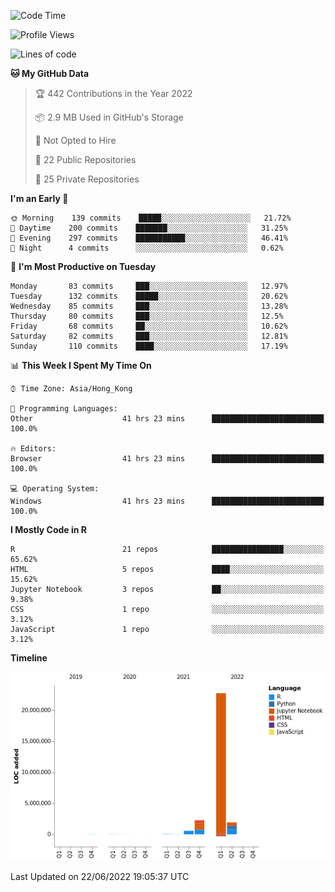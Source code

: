 

<!--**wt12318/wt12318** is a ✨ _special_ ✨ repository because its `README.md` (this file) appears on your GitHub profile.-->

<!--START_SECTION:waka-->
![Code Time](http://img.shields.io/badge/Code%20Time-362%20hrs%2048%20mins-blue)

![Profile Views](http://img.shields.io/badge/Profile%20Views-0-blue)

![Lines of code](https://img.shields.io/badge/From%20Hello%20World%20I%27ve%20Written-27%20Million%20lines%20of%20code-blue)

**🐱 My GitHub Data** 

> 🏆 442 Contributions in the Year 2022
 > 
> 📦 2.9 MB Used in GitHub's Storage 
 > 
> 🚫 Not Opted to Hire
 > 
> 📜 22 Public Repositories 
 > 
> 🔑 25 Private Repositories  
 > 
**I'm an Early 🐤** 

```text
🌞 Morning    139 commits    █████░░░░░░░░░░░░░░░░░░░░   21.72% 
🌆 Daytime    200 commits    ███████░░░░░░░░░░░░░░░░░░   31.25% 
🌃 Evening    297 commits    ███████████░░░░░░░░░░░░░░   46.41% 
🌙 Night      4 commits      ░░░░░░░░░░░░░░░░░░░░░░░░░   0.62%

```
📅 **I'm Most Productive on Tuesday** 

```text
Monday       83 commits     ███░░░░░░░░░░░░░░░░░░░░░░   12.97% 
Tuesday      132 commits    █████░░░░░░░░░░░░░░░░░░░░   20.62% 
Wednesday    85 commits     ███░░░░░░░░░░░░░░░░░░░░░░   13.28% 
Thursday     80 commits     ███░░░░░░░░░░░░░░░░░░░░░░   12.5% 
Friday       68 commits     ██░░░░░░░░░░░░░░░░░░░░░░░   10.62% 
Saturday     82 commits     ███░░░░░░░░░░░░░░░░░░░░░░   12.81% 
Sunday       110 commits    ████░░░░░░░░░░░░░░░░░░░░░   17.19%

```


📊 **This Week I Spent My Time On** 

```text
⌚︎ Time Zone: Asia/Hong_Kong

💬 Programming Languages: 
Other                    41 hrs 23 mins      █████████████████████████   100.0%

🔥 Editors: 
Browser                  41 hrs 23 mins      █████████████████████████   100.0%

💻 Operating System: 
Windows                  41 hrs 23 mins      █████████████████████████   100.0%

```

**I Mostly Code in R** 

```text
R                        21 repos            ████████████████░░░░░░░░░   65.62% 
HTML                     5 repos             ████░░░░░░░░░░░░░░░░░░░░░   15.62% 
Jupyter Notebook         3 repos             ██░░░░░░░░░░░░░░░░░░░░░░░   9.38% 
CSS                      1 repo              ░░░░░░░░░░░░░░░░░░░░░░░░░   3.12% 
JavaScript               1 repo              ░░░░░░░░░░░░░░░░░░░░░░░░░   3.12%

```


**Timeline**

![Chart not found](https://raw.githubusercontent.com/wt12318/wt12318/main/charts/bar_graph.png) 


 Last Updated on 22/06/2022 19:05:37 UTC
<!--END_SECTION:waka-->


